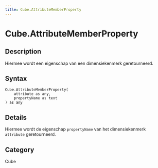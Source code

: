 ```yaml
---
title: Cube.AttributeMemberProperty
---
```


# Cube.AttributeMemberProperty


## Description

Hiermee wordt een eigenschap van een dimensiekenmerk geretourneerd.


## Syntax

```powerquery
Cube.AttributeMemberProperty(
    attribute as any,
    propertyName as text
) as any
```


## Details

Hiermee wordt de eigenschap <code>propertyName</code> van het dimensiekenmerk <code>attribute</code> geretourneerd.



## Category
Cube
